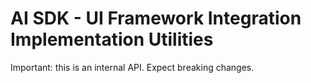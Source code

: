 # AI SDK - UI Framework Integration Implementation Utilities

Important: this is an internal API. Expect breaking changes.
